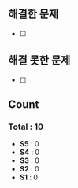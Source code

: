 ## 해결한 문제 
- [ ]

## 해결 못한 문제
- [ ]


## Count
### Total : 10
- **S5** : 0
- **S4** : 0
- **S3** : 0
- **S2** : 0
- **S1** : 0